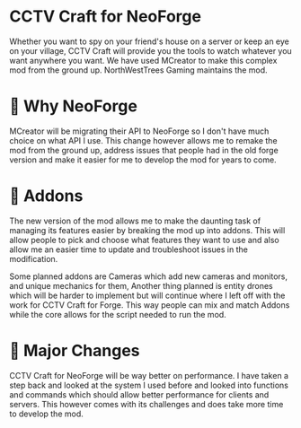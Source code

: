 # CCTV Craft for NeoForge
Whether you want to spy on your friend's house on a server or keep an eye on your village, CCTV Craft will provide you the tools to watch whatever you want anywhere you want. We have used MCreator to make this complex mod from the ground up. NorthWestTrees Gaming maintains the mod.

# 🦊 Why NeoForge
MCreator will be migrating their API to NeoForge so I don't have much choice on what API I use. This change however allows me to remake the mod from the ground up, address issues that people had in the old forge version and make it easier for me to develop the mod for years to come.

# 🌟 Addons
The new version of the mod allows me to make the daunting task of managing its features easier by breaking the mod up into addons. This will allow people to pick and choose what features they want to use and also allow me an easier time to update and troubleshoot issues in the modification.  
  
Some planned addons are Cameras which add new cameras and monitors, and unique mechanics for them, Another thing planned is entity drones which will be harder to implement but will continue where I left off with the work for CCTV Craft for Forge. This way people can mix and match Addons while the core allows for the script needed to run the mod.

# 🚧 Major Changes
CCTV Craft for NeoForge will be way better on performance. I have taken a step back and looked at the system I used before and looked into functions and commands which should allow better performance for clients and servers. This however comes with its challenges and does take more time to develop the mod.
